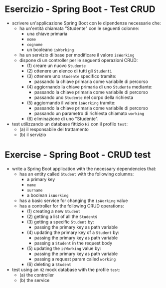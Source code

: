 # Esercizio - Spring Boot - Test CRUD
* scrivere un'applicazione Spring Boot con le dipendenze necessarie che:
  * ha un'entità chiamata "Studente" con le seguenti colonne:
    * una chiave primaria
    * `nome`
    * `cognome`
    * un booleano `isWorking`
  * ha un servizio di base per modificare il valore `isWorking`
  * dispone di un controller per le seguenti operazioni CRUD:
    * (1) creare un nuovo `Studente`
    * (2) ottenere un elenco di tutti gli `Studenti`
    * (3) ottenere uno `Studente` specifico tramite:
      * passando la chiave primaria come variabile di percorso
    * (4) aggiornando la chiave primaria di uno `Studente` mediante:
      * passando la chiave primaria come variabile di percorso
      * passando uno `Studente` nel corpo della richiesta
    * (5) aggiornando il valore `isWorking` tramite:
      * passando la chiave primaria come variabile di percorso
      * passando un parametro di richiesta chiamato `working`
    * (6) eliminazione di uno "Studente".
* test utilizzando un database fittizio `H2` con il profilo `test`:
  * (a) il responsabile del trattamento
  * (b) il servizio

# Exercise - Spring Boot - CRUD test
* write a Spring Boot application with the necessary dependencies that:
  * has an entity called `Student` with the following columns:
    * a primary key
    * `name`
    * `surname`
    * a boolean `isWorking`
  * has a basic service for changing the `isWorking` value
  * has a controller for the following CRUD operations:
    * (1) creating a new `Student`
    * (2) getting a list of all the `Student`s
    * (3) getting a specific `Student` by:
      * passing the primary key as path variable
    * (4) updating the primary key of a `Student` by:
      * passing the primary key as path variable
      * passing a `Student` in the request body
    * (5) updating the `isWorking` value by:
      * passing the primary key as path variable
      * passing a request param called `working`
    * (6) deleting a `Student`
* test using an `H2` mock database with the profile `test`:
  * (a) the controller
  * (b) the service
